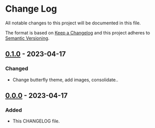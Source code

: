 # Change Log
All notable changes to this project will be documented in this file.

The format is based on [Keep a Changelog](http://keepachangelog.com/)
and this project adheres to [Semantic Versioning](http://semver.org/).

## [0.1.0] - 2023-04-17

### Changed

 - Change butterfly theme, add images, consolidate..

## [0.0.0] - 2023-04-17

### Added

 - This CHANGELOG file.

[0.1.0]: https://github.com/internetguru/internetguru.github.io/compare/v0.0.0...v0.1.0
[0.0.0]: https://github.com/internetguru/internetguru.github.io/releases/tag/v0.0.0
